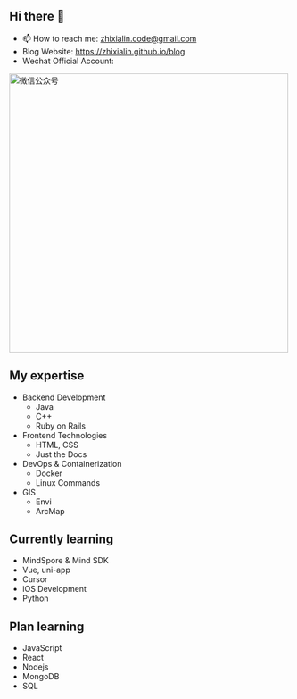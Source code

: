 ## Hi there 👋

- 📫 How to reach me: zhixialin.code@gmail.com
- Blog Website: https://zhixialin.github.io/blog
- Wechat Official Account: 
<img src="https://github.com/user-attachments/assets/f8eda88d-0fe6-4057-90de-9cd2d0585270" alt="微信公众号" width="500" />

## My expertise

- Backend Development
  - Java
  - C++
  - Ruby on Rails
- Frontend Technologies
  - HTML, CSS
  - Just the Docs
- DevOps & Containerization
  - Docker
  - Linux Commands
- GIS
  - Envi
  - ArcMap

## Currently learning

- MindSpore & Mind SDK
- Vue, uni-app
- Cursor
- iOS Development
- Python

## Plan learning
- JavaScript
- React
- Nodejs
- MongoDB
- SQL


<!--
**ZhixiaLin/ZhixiaLin** is a ✨ _special_ ✨ repository because its `README.md` (this file) appears on your GitHub profile.

Here are some ideas to get you started:

- 🔭 I’m currently working on ...
- 👯 I’m looking to collaborate on ...
- 🤔 I’m looking for help with ...
- 💬 Ask me about ...
- 😄 Pronouns: ...
- ⚡ Fun fact: ...
-->
